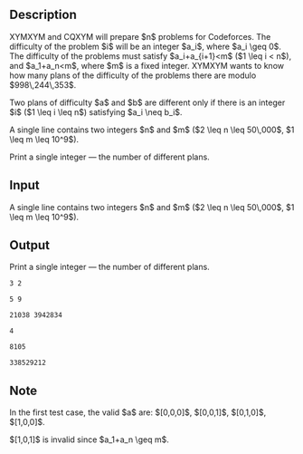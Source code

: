## Description

<div><p>XYMXYM and CQXYM will prepare $n$ problems for Codeforces. The difficulty of the problem $i$ will be an integer $a_i$, where $a_i \geq 0$. The difficulty of the problems must satisfy $a_i+a_{i+1}&lt;m$ ($1 \leq i &lt; n$), and $a_1+a_n&lt;m$, where $m$ is a fixed integer. XYMXYM wants to know how many plans of the difficulty of the problems there are modulo $998\,244\,353$.</p><p>Two plans of difficulty $a$ and $b$ are different only if there is an integer $i$ ($1 \leq i \leq n$) satisfying $a_i \neq b_i$.</p></div><div class="input-specification"><p>A single line contains two integers $n$ and $m$ ($2 \leq n \leq 50\,000$, $1 \leq m \leq 10^9$).</p></div><div class="output-specification"><p>Print a single integer&nbsp;— the number of different plans.</p></div>

## Input

<p>A single line contains two integers $n$ and $m$ ($2 \leq n \leq 50\,000$, $1 \leq m \leq 10^9$).</p>

## Output

<p>Print a single integer&nbsp;— the number of different plans.</p>





```input1
3 2
```




```input2
5 9
```




```input3
21038 3942834
```




```output1
4
```




```output2
8105
```




```output3
338529212
```



## Note

<p>In the first test case, the valid $a$ are: $[0,0,0]$, $[0,0,1]$, $[0,1,0]$, $[1,0,0]$.</p><p>$[1,0,1]$ is invalid since $a_1+a_n \geq m$.</p>
